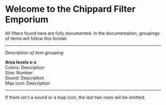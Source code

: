 # Welcome to the Chippard Filter Emporium

All filters found here are fully documented. In the documentation, groupings of items will follow this format:

---

*Description of item grouping*

**Area levels x-x**  
Colors: Description   
Size: Number  
Sound: Description  
Map icon: Description      

---

If there isn't a sound or a map icon, the last two rows will be omitted.